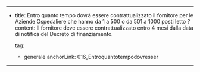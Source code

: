 ---
  - title: Entro quanto tempo dovrà essere contrattualizzato il fornitore per le Aziende Ospedaliere che hanno da 1 a 500 o da 501 a 1000 posti letto ?
    content: Il fornitore deve essere contrattualizzato entro 4 mesi dalla data di notifica del Decreto di finanziamento.

    tag:
      - generale
    anchorLink: 016_Entroquantotempodovresser
---